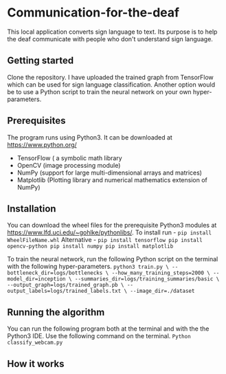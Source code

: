 # Communication-for-the-deaf
This local application converts sign language to text. Its purpose is to help the deaf communicate with people who don't understand sign language.
## Getting started
Clone the repository. I have uploaded the trained graph from TensorFlow which can be used for sign language classification. Another option would be to use a Python script to train the neural network on your own hyper-parameters.
## Prerequisites
The program runs using Python3. It can be downloaded at https://www.python.org/
* TensorFlow ( a symbolic math library 
* OpenCV (image processing module)
* NumPy (support for large multi-dimensional arrays and matrices)
* Matplotlib (Plotting library and numerical mathematics extension  of NumPy)

## Installation
You can download the wheel files for the prerequisite Python3 modules at https://www.lfd.uci.edu/~gohlke/pythonlibs/. 
To install run - 
`pip install WheelFileName.whl`
Alternative - 
 `pip install tensorflow
  pip install opencv-python
  pip install numpy
  pip install matplotlib`

To train the neural network, run the following Python script on the terminal with the following hyper-parameters.
`python3 train.py \
  --bottleneck_dir=logs/bottlenecks \
  --how_many_training_steps=2000 \
  --model_dir=inception \
  --summaries_dir=logs/training_summaries/basic \
  --output_graph=logs/trained_graph.pb \
  --output_labels=logs/trained_labels.txt \
  --image_dir=./dataset`
## Running the algorithm
You can run the following program both at the terminal and with the the Python3 IDE. Use the following command on the terminal.
`Python classify_webcam.py`
## How it works
